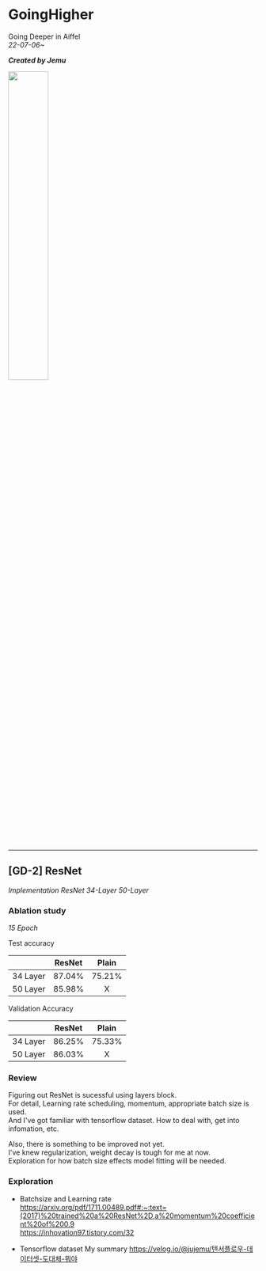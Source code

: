 # GoingHigher  
Going Deeper in Aiffel  
_22-07-06~_  

___Created by Jemu___

<img src='https://velog.velcdn.com/images/jujemu/post/ed8300f9-e42e-498a-8517-6186b8fb6129/image.jpg' width=40% height='auto'></img>

___

## [GD-2] ResNet  
_Implementation ResNet 34-Layer 50-Layer_
### Ablation study

_15 Epoch_

Test accuracy

||ResNet|Plain|
|:---:|:---:|:---:|
|34 Layer|87.04%|75.21%|
|50 Layer|85.98%|X|

Validation Accuracy

||ResNet|Plain|
|:---:|:---:|:---:|
|34 Layer|86.25%|75.33%|
|50 Layer|86.03%|X|

### Review
Figuring out ResNet is sucessful using layers block.  
For detail, Learning rate scheduling, momentum, appropriate batch size is used.  
And I've got familiar with tensorflow dataset. How to deal with, get into infomation, etc.  

Also, there is something to be improved not yet.  
I've knew regularization, weight decay is tough for me at now.  
Exploration for how batch size effects model fitting will be needed.

### Exploration
- Batchsize and Learning rate  
https://arxiv.org/pdf/1711.00489.pdf#:~:text=(2017)%20trained%20a%20ResNet%2D,a%20momentum%20coefficient%20of%200.9  
https://inhovation97.tistory.com/32

- Tensorflow dataset My summary
https://velog.io/@jujemu/텐서플로우-데이터셋-도대체-뭐야  

